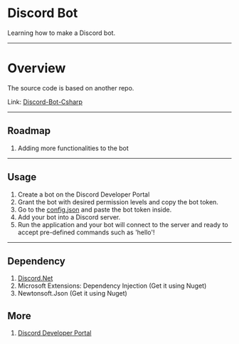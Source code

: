 # Discord Bot
Learning how to make a Discord bot.

---
# Overview

The source code is based on another repo. 

Link: [Discord-Bot-Csharp](https://github.com/VACEfron/Discord-Bot-Csharp)

---

## Roadmap
1. Adding more functionalities to the bot

---

## Usage

1. Create a bot on the Discord Developer Portal
2. Grant the bot with desired permission levels and copy the bot token.
3. Go to the [config.json](https://github.com/ebiggerr/bot/blob/master/Discord_Bot/bin/Debug/netcoreapp3.1/Config.json) and paste the bot token inside.
4. Add your bot into a Discord server. 
5. Run the application and your bot will connect to the server and ready to accept pre-defined commands such as 'hello'!


--- 

## Dependency

1. [Discord.Net](https://github.com/discord-net/Discord.Net)
2. Microsoft Extensions: Dependency Injection (Get it using Nuget)
3. Newtonsoft.Json (Get it using Nuget)



## More

1. [Discord Developer Portal](https://discord.com/developers/docs/intro)